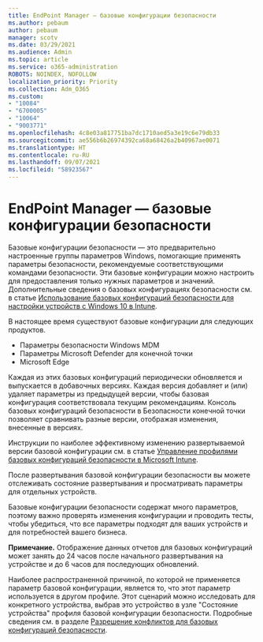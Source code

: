 ```yaml
---
title: EndPoint Manager — базовые конфигурации безопасности
ms.author: pebaum
author: pebaum
manager: scotv
ms.date: 03/29/2021
ms.audience: Admin
ms.topic: article
ms.service: o365-administration
ROBOTS: NOINDEX, NOFOLLOW
localization_priority: Priority
ms.collection: Adm_O365
ms.custom:
- "10084"
- "6700005"
- "10064"
- "9003771"
ms.openlocfilehash: 4c8e03a817751ba7dc1710aed5a3e19c6e79db33
ms.sourcegitcommit: ae556b6b26974392ca68a68426a2b40967ae0071
ms.translationtype: HT
ms.contentlocale: ru-RU
ms.lasthandoff: 09/07/2021
ms.locfileid: "58923567"
---
```

# <a name="endpoint-manager---security-baselines"></a>EndPoint Manager — базовые конфигурации безопасности

Базовые конфигурации безопасности — это предварительно настроенные группы параметров Windows, помогающие применять параметры безопасности, рекомендуемые соответствующими командами безопасности. Эти базовые конфигурации можно настроить для предоставления только нужных параметров и значений. Дополнительные сведения о базовых конфигурациях безопасности см. в статье [Использование базовых конфигураций безопасности для настройки устройств с Windows 10 в Intune](https://docs.microsoft.com/mem/intune/protect/security-baselines).

В настоящее время существуют базовые конфигурации для следующих продуктов.

- Параметры безопасности Windows MDM
- Параметры Microsoft Defender для конечной точки
- Microsoft Edge

Каждая из этих базовых конфигураций периодически обновляется и выпускается в добавочных версиях. Каждая версия добавляет и (или) удаляет параметры из предыдущей версии, чтобы базовая конфигурация соответствовала текущим рекомендациям. Консоль базовых конфигураций безопасности в Безопасности конечной точки позволяет сравнивать разные версии, отображая изменения, внесенные в версиях.

Инструкции по наиболее эффективному изменению развертываемой версии базовой конфигурации см. в статье [Управление профилями базовых конфигураций безопасности в Microsoft Intune](https://docs.microsoft.com/mem/intune/protect/security-baselines-configure).

После развертывания базовой конфигурации безопасности вы можете отслеживать состояние развертывания и просматривать параметры для отдельных устройств.

Базовые конфигурации безопасности содержат много параметров, поэтому важно проверять изменения конфигурации и проводить тесты, чтобы убедиться, что все параметры подходят для ваших устройств и для потребностей вашего бизнеса.

**Примечание.** Отображение данных отчетов для базовых конфигураций может занять до 24 часов после начального развертывания на устройстве и до 6 часов для последующих обновлений. 

Наиболее распространенной причиной, по которой не применяется параметр базовой конфигурации, является то, что этот параметр используется в другом профиле. Этот сценарий можно исследовать для конкретного устройства, выбрав это устройство в узле "Состояние устройства" профиля базовой конфигурации безопасности. Подробные сведения см. в разделе [Разрешение конфликтов для базовых конфигураций безопасности](https://docs.microsoft.com/mem/intune/protect/security-baselines-monitor#resolve-conflicts-for-security-baselines).